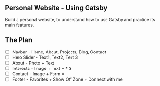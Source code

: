 ## Personal Website - Using Gatsby

Build a personal website, to understand how to use Gatsby and practice its main features.

## The Plan

- [ ] Navbar - Home, About, Projects, Blog, Contact
- [ ] Hero Slider - Text1, Text2, Text 3
- [ ] About - Photo + Text
- [ ] Interests - Image + Text = <Interests /> * 3
- [ ] Contact - Image + Form = <Contact />
- [ ] Footer - Favorites + Show Off Zone + Connect with me